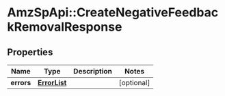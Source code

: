# AmzSpApi::CreateNegativeFeedbackRemovalResponse

## Properties
Name | Type | Description | Notes
------------ | ------------- | ------------- | -------------
**errors** | [**ErrorList**](ErrorList.md) |  | [optional] 

